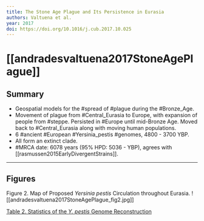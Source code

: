 ```yaml
---
title: The Stone Age Plague and Its Persistence in Eurasia
authors: Valtuena et al.
year: 2017
doi: https://doi.org/10.1016/j.cub.2017.10.025
---
```


# [[andradesvaltuena2017StoneAgePlague]]

## Summary 
- Geospatial models for the #spread of #plague during the #Bronze_Age.
- Movement of plague from #Central_Eurasia to Europe, with expansion of people from #steppe. Persisted in #Europe until mid-Bronze Age. Moved back to #Central_Eurasia along with moving human populations.
- 6 #ancient #European #Yersinia_pestis #genomes, 4800 - 3700 YBP.
- All form an extinct clade.
-  #MRCA date: 6078 years (95% HPD: 5036 - YBP), agrees with [[rasmussen2015EarlyDivergentStrains]].

---

## Figures

Figure 2. Map of Proposed <i>Yersinia pestis</i> Circulation throughout Eurasia.
![[andradesvaltuena2017StoneAgePlague_fig2.jpg]]

[Table 2. Statistics of the <i>Y. pestis</i> Genome Reconstruction](https://www.cell.com/action/showFullTableHTML?isHtml=true&tableId=tbl2&pii=S0960-9822%2817%2931328-3)